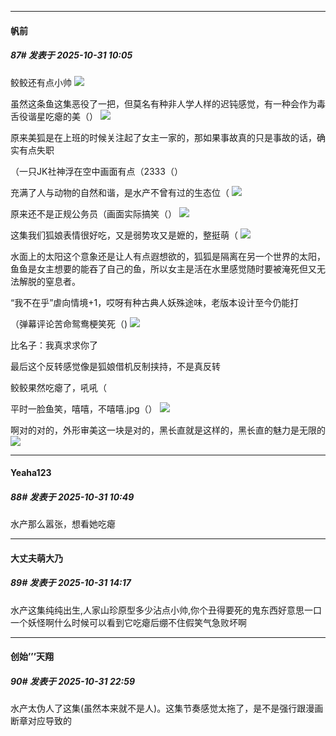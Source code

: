 ﻿
*****

####  帆前  
##### 87#       发表于 2025-10-31 10:05

鲛鲛还有点小帅
<img src="https://p.sda1.dev/28/ec9fcec72782678751852ee7f4eafa0d/1000024256.jpg" referrerpolicy="no-referrer">

虽然这条鱼这集恶役了一把，但莫名有种非人学人样的迟钝感觉，有一种会作为毒舌役谐星吃瘪的美（）
<img src="https://p.sda1.dev/28/51b01b7430fa2cc9d43e08d82f30992f/1000024270.jpg" referrerpolicy="no-referrer">

原来美狐是在上班的时候关注起了女主一家的，那如果事故真的只是事故的话，确实有点失职

（一只JK社神浮在空中画面有点（2333（）

充满了人与动物的自然和谐，是水产不曾有过的生态位（
<img src="https://p.sda1.dev/28/ada52d9c13f2d65b39a15c02ec590b5f/1000024267.jpg" referrerpolicy="no-referrer">

原来还不是正规公务员（画面实际搞笑（）
<img src="https://p.sda1.dev/28/7e50f46c2575f19c23b5a424eb83b8e2/1000024258.jpg" referrerpolicy="no-referrer">

这集我们狐娘表情很好吃，又是弱势攻又是嬷的，整挺萌（
<img src="https://p.sda1.dev/28/36ef88723636887f2180a85e25c8ad67/1000024260.jpg" referrerpolicy="no-referrer">

水面上的太阳这个意象还是让人有点遐想欲的，狐狐是隔离在另一个世界的太阳，鱼鱼是女主想要的能吞了自己的鱼，所以女主是活在水里感觉随时要被淹死但又无法解脱的窒息者。

“我不在乎”虐向情境+1，哎呀有种古典人妖殊途味，老版本设计至今仍能打

（弹幕评论苦命鸳鸯梗笑死（)
<img src="https://p.sda1.dev/28/85e3775dd69af6e56ac35fc7dad04f0c/1000024268.jpg" referrerpolicy="no-referrer">

比名子：我真求求你了

最后这个反转感觉像是狐娘借机反制挟持，不是真反转

鲛鲛果然吃瘪了，吼吼（

平时一脸鱼笑，嘻嘻，不嘻嘻.jpg（）
<img src="https://p.sda1.dev/28/2e0a3c6ab0c135d930ca1430bc7c1b4e/1000024266.jpg" referrerpolicy="no-referrer">

啊对的对的，外形审美这一块是对的，黑长直就是这样的，黑长直的魅力是无限的
<img src="https://p.sda1.dev/28/91342fd206a586cc6f2472ce138f6050/1000024252.jpg" referrerpolicy="no-referrer">


*****

####  Yeaha123  
##### 88#       发表于 2025-10-31 10:49

水产那么嚣张，想看她吃瘪


*****

####  大丈夫萌大乃  
##### 89#       发表于 2025-10-31 14:17

水产这集纯纯出生,人家山珍原型多少沾点小帅,你个丑得要死的鬼东西好意思一口一个妖怪啊什么时候可以看到它吃瘪后绷不住假笑气急败坏啊


*****

####  创始’’’天翔  
##### 90#       发表于 2025-10-31 22:59

水产太伪人了这集(虽然本来就不是人)。这集节奏感觉太拖了，是不是强行跟漫画断章对应导致的

